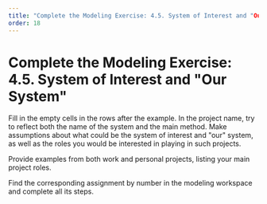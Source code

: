 ```yaml
---
title: "Complete the Modeling Exercise: 4.5. System of Interest and "Our System""
order: 18
---
```


# Complete the Modeling Exercise: 4.5. System of Interest and "Our System"

Fill in the empty cells in the rows after the example. In the project name, try to reflect both the name of the system and the main method. Make assumptions about what could be the system of interest and "our" system, as well as the roles you would be interested in playing in such projects.

Provide examples from both work and personal projects, listing your main project roles.

Find the corresponding assignment by number in the modeling workspace and complete all its steps.